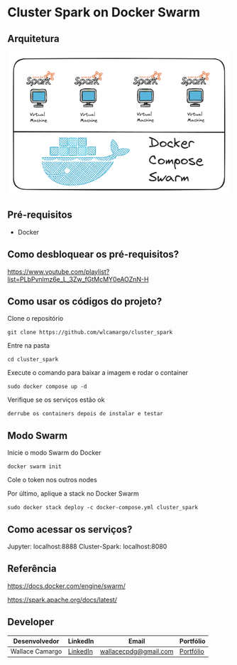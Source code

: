 # Cluster Spark on Docker Swarm

## Arquitetura
![image](assets/cluster-spark.png)

## Pré-requisitos
* Docker

## Como desbloquear os pré-requisitos?

https://www.youtube.com/playlist?list=PLbPvnlmz6e_L_3Zw_fGtMcMY0eAOZnN-H

## Como usar os códigos do projeto?
Clone o repositório
```
git clone https://github.com/wlcamargo/cluster_spark 
```
Entre na pasta
```
cd cluster_spark 
```
Execute o comando para baixar a imagem e rodar o container
```
sudo docker compose up -d 
```
Verifique se os serviços estão ok
```
derrube os containers depois de instalar e testar
```

## Modo Swarm
Inicie o modo Swarm do Docker
```
docker swarm init
```
Cole o token nos outros nodes

Por último, aplique a stack no Docker Swarm
```
sudo docker stack deploy -c docker-compose.yml cluster_spark
```

## Como acessar os serviços?

Jupyter: localhost:8888
Cluster-Spark: localhost:8080

## Referência
https://docs.docker.com/engine/swarm/

https://spark.apache.org/docs/latest/

## Developer
| Desenvolvedor      | LinkedIn                                   | Email                        | Portfólio                              |
|--------------------|--------------------------------------------|------------------------------|----------------------------------------|
| Wallace Camargo    | [LinkedIn](https://www.linkedin.com/in/wallace-camargo-35b615171/) | wallacecpdg@gmail.com        | [Portfólio](https://wlcamargo.github.io/)   |
